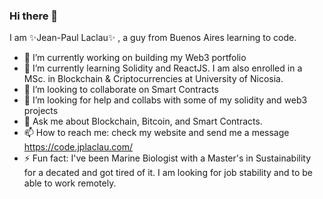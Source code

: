 ### Hi there 👋

I am ✨Jean-Paul Laclau✨ , a guy from Buenos Aires learning to code.

- 🔭 I’m currently working on building my Web3 portfolio
- 🌱 I’m currently learning Solidity and ReactJS. I am also enrolled in a MSc. in Blockchain & Criptocurrencies at University of Nicosia.
- 👯 I’m looking to collaborate on Smart Contracts
- 🤔 I’m looking for help and collabs with some of my solidity and web3 projects
- 💬 Ask me about Blockchain, Bitcoin, and Smart Contracts.
- 📫 How to reach me: check my website and send me a message https://code.jplaclau.com/ 
- ⚡ Fun fact: I've been Marine Biologist with a Master's in Sustainability for a decated and got tired of it. I am looking for job stability and to be able to work remotely.

